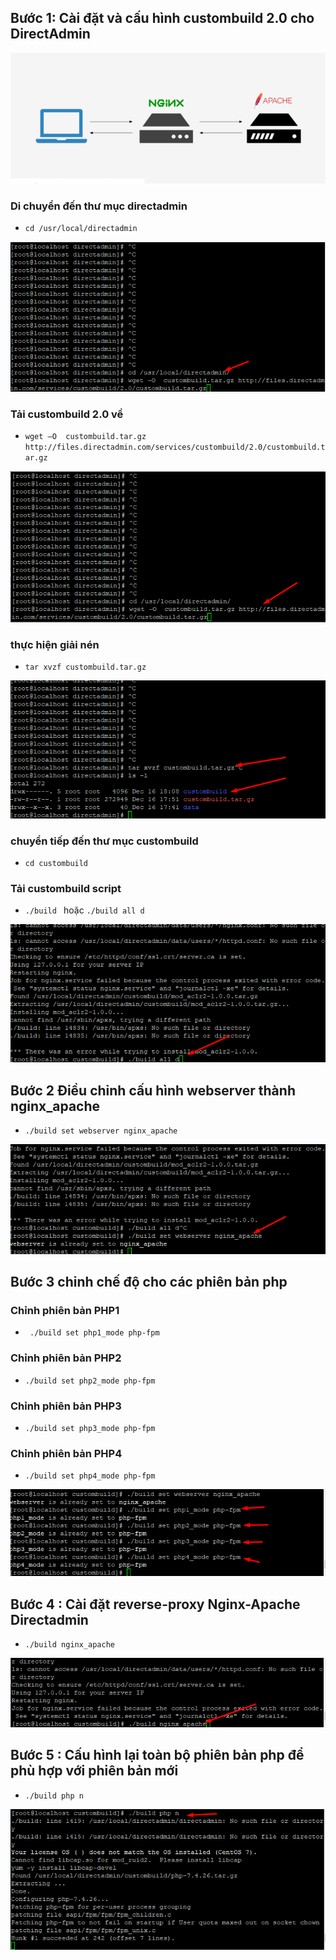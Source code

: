 ## Bước 1: Cài đặt và cấu hình custombuild 2.0 cho DirectAdmin
<img src="../img/ap0.1.png">

### Di chuyển đến thư mục directadmin
- `cd /usr/local/directadmin`
<img src="../img/ap1.png">

### Tải custombuild 2.0 về 
- `wget –O  custombuild.tar.gz http://files.directadmin.com/services/custombuild/2.0/custombuild.tar.gz`
<img src="../img/ap2.png">

### thực hiện giải nén
- `tar xvzf custombuild.tar.gz`

<img src="../img/ap3.png">

### chuyển tiếp đến thư mục custombuild
- `cd custombuild`
### Tải custombuild script
- `./build ` hoặc `./build all d`
<img src="../img/ap4.png">


## Bước 2 Điều chỉnh cấu hình webserver thành nginx_apache
- `./build set webserver nginx_apache`
<img src="../img/ap5.png">

## Bước 3 chỉnh chế độ cho các phiên bản php
### Chỉnh phiên bản PHP1
- ` ./build set php1_mode php-fpm`


### Chỉnh phiên bản PHP2
- `./build set php2_mode php-fpm`


### Chỉnh phiên bản PHP3
- `./build set php3_mode php-fpm`

### Chỉnh phiên bản PHP4
- `./build set php4_mode php-fpm`
<img src="../img/ap6.png">

## Bước 4 : Cài đặt reverse-proxy Nginx-Apache Directadmin
- `./build nginx_apache`
<img src="../img/ap7.png">


## Bước 5 : Cấu hình lại toàn bộ phiên bản php để phù hợp với phiên bản mới 
- `./build php n`
<img src="../img/ap8.png">
